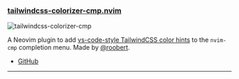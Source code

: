 <h3 id="new-tailwindcss-colorizer-cmp.nvim">
  <a href="#new-tailwindcss-colorizer-cmp.nvim">
    <span class="icon-text">
      <span class="icon">
        <i class="fa-solid fa-book"></i>
      </span>
    </span>
    <span>tailwindcss-colorizer-cmp.nvim</span>
  </a>
</h3>

![tailwindcss-colorizer-cmp](https://user-images.githubusercontent.com/226654/212444311-3dcf5f94-64d0-40a3-9b39-ec6df2296da9.gif)

A Neovim plugin to add [vs-code-style TailwindCSS color hints](https://tailwindcss.com/docs/editor-setup) to the 
`nvim-cmp` completion menu. Made by [@roobert](https://github.com/roobert).

- [GitHub](https://github.com/roobert/tailwindcss-colorizer-cmp.nvim)

---
